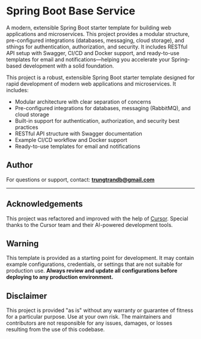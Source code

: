 # Spring Boot Base Service

A modern, extensible Spring Boot starter template for building web applications and microservices. This project provides a modular structure, pre-configured integrations (databases, messaging, cloud storage), and sthings for authentication, authorization, and security. It includes RESTful API setup with Swagger, CI/CD and Docker support, and ready-to-use templates for email and notifications—helping you accelerate your Spring-based development with a solid foundation.

This project is a robust, extensible Spring Boot starter template designed for rapid development of modern web applications and microservices. It includes:

- Modular architecture with clear separation of concerns
- Pre-configured integrations for databases, messaging (RabbitMQ), and cloud storage
- Built-in support for authentication, authorization, and security best practices
- RESTful API structure with Swagger documentation
- Example CI/CD workflow and Docker support
- Ready-to-use templates for email and notifications

## Author

For questions or support, contact: **trungtrandb@gmail.com**

---

## Acknowledgements

This project was refactored and improved with the help of [Cursor](https://www.cursor.so/). Special thanks to the Cursor team and their AI-powered development tools.

## Warning

This template is provided as a starting point for development. It may contain example configurations, credentials, or settings that are not suitable for production use. **Always review and update all configurations before deploying to any production environment.**

## Disclaimer

This project is provided "as is" without any warranty or guarantee of fitness for a particular purpose. Use at your own risk. The maintainers and contributors are not responsible for any issues, damages, or losses resulting from the use of this codebase. 
